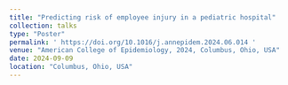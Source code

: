 ```yaml
---
title: "Predicting risk of employee injury in a pediatric hospital"
collection: talks
type: "Poster"
permalink: ' https://doi.org/10.1016/j.annepidem.2024.06.014 '
venue: "American College of Epidemiology, 2024, Columbus, Ohio, USA"
date: 2024-09-09
location: "Columbus, Ohio, USA"
---
```

